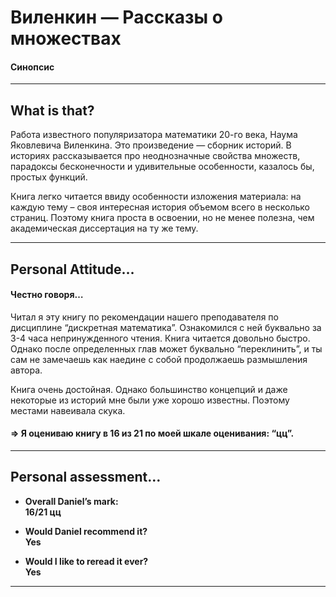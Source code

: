 # Виленкин — Рассказы о множествах
#### Синопсис

---

## What is that?

Работа известного популяризатора математики 20-го века, Наума Яковлевича Виленкина. 
Это произведение — сборник историй. 
В историях рассказывается про неоднозначные свойства множеств, парадоксы бесконечности и удивительные особенности, казалось бы, простых функций.

Книга легко читается ввиду особенности изложения материала: на каждую тему – своя интересная история объемом всего в несколько страниц. 
Поэтому книга проста в освоении, но не менее полезна, чем академическая диссертация на ту же тему.

---

## Personal Attitude…

#### Честно говоря…

Читал я эту книгу по рекомендации нашего преподавателя по дисциплине “дискретная математика”. 
Ознакомился с ней буквально за 3-4 часа непринужденного чтения. 
Книга читается довольно быстро. 
Однако после определенных глав может буквально “переклинить”, и ты сам не замечаешь как наедине с собой продолжаешь размышления автора.

Книга очень достойная. 
Однако большинство концепций и даже некоторые из историй мне были уже хорошо известны. 
Поэтому местами навеивала скука.

#### => Я оцениваю книгу в 16 из 21 по моей шкале оценивания: “цц”.

---

## Personal assessment…


 + __Overall Daniel’s mark:               
16/21 цц__

 + __Would Daniel recommend it?                                               
Yes__

 + __Would I like to reread it ever?                    
Yes__

---
